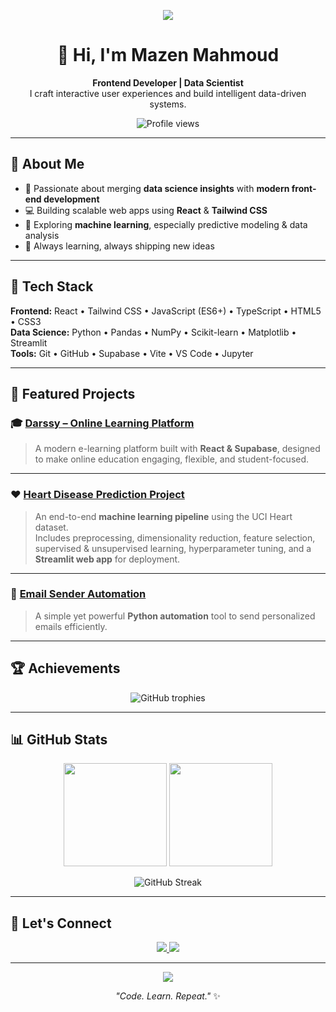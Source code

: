 <p align="center">
  <img src="https://capsule-render.vercel.app/api?type=waving&color=0:0077ff,100:00c0ff&height=200&section=header&text=Mazen%20Mahmoud&fontSize=45&fontColor=ffffff&animation=fadeIn&fontAlignY=35"/>
</p>

<h1 align="center">👋 Hi, I'm Mazen Mahmoud</h1>

<p align="center">
  <b>Frontend Developer | Data Scientist</b><br>
  I craft interactive user experiences and build intelligent data-driven systems.
</p>

<p align="center">
  <img src="https://komarev.com/ghpvc/?username=Mazen-Mahmoud-dev&label=Profile%20views&color=0e75b6&style=flat" alt="Profile views"/>
</p>

---

## 🧠 About Me
- 🎯 Passionate about merging **data science insights** with **modern front-end development**  
- 💻 Building scalable web apps using **React** & **Tailwind CSS**  
- 🤖 Exploring **machine learning**, especially predictive modeling & data analysis  
- 🚀 Always learning, always shipping new ideas

---

## 🧰 Tech Stack

**Frontend:** React • Tailwind CSS • JavaScript (ES6+) • TypeScript • HTML5 • CSS3  
**Data Science:** Python • Pandas • NumPy • Scikit-learn • Matplotlib • Streamlit  
**Tools:** Git • GitHub • Supabase • Vite • VS Code • Jupyter

---

## 💼 Featured Projects

### 🎓 [Darssy – Online Learning Platform](https://github.com/Mazen-Mahmoud-dev/Darssy)
> A modern e-learning platform built with **React & Supabase**, designed to make online education engaging, flexible, and student-focused.

---

### ❤️ [Heart Disease Prediction Project](https://github.com/Mazen-Mahmoud-dev/Heart_Disease_Project)
> An end-to-end **machine learning pipeline** using the UCI Heart dataset.  
> Includes preprocessing, dimensionality reduction, feature selection, supervised & unsupervised learning, hyperparameter tuning, and a **Streamlit web app** for deployment.

---

### 📧 [Email Sender Automation](https://github.com/Mazen-Mahmoud-dev/Email_Sender_Automation)
> A simple yet powerful **Python automation** tool to send personalized emails efficiently.

---

## 🏆 Achievements
<p align="center">
  <img src="https://github-profile-trophy.vercel.app/?username=Mazen-Mahmoud-dev&theme=onedark&no-frame=true&margin-w=15&margin-h=15" alt="GitHub trophies"/>
</p>

---

## 📊 GitHub Stats
<p align="center">
  <img src="https://github-readme-stats.vercel.app/api?username=Mazen-Mahmoud-dev&show_icons=true&theme=tokyonight&count_private=true" height="165"/>
  <img src="https://github-readme-stats.vercel.app/api/top-langs/?username=Mazen-Mahmoud-dev&layout=compact&theme=tokyonight" height="165"/>
</p>

<p align="center">
  <img src="https://streak-stats.demolab.com?user=Mazen-Mahmoud-dev&theme=tokyonight&hide_border=true" alt="GitHub Streak"/>
</p>

---

## 🤝 Let's Connect
<p align="center">
  <a href="https://www.linkedin.com/in/mazen-mahmoud-dev/">
    <img src="https://img.shields.io/badge/LinkedIn-0077B5?style=flat&logo=linkedin&logoColor=white"/>
  </a>
  <a href="mailto:mazenmahmoud200897@gmail.com">
    <img src="https://img.shields.io/badge/Email-D14836?style=flat&logo=gmail&logoColor=white"/>
  </a>
</p>

---

<p align="center">
  <img src="https://capsule-render.vercel.app/api?type=waving&color=0:00c0ff,100:0077ff&height=120&section=footer"/>
</p>

<p align="center">
  <i>"Code. Learn. Repeat."</i> ✨
</p>
